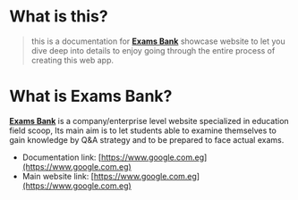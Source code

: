 # What is this?
> this is a documentation for [**Exams Bank**](https://www.google.com.eg/) showcase website to let you dive deep into details to enjoy going through the entire process of creating this web app.

# What is **Exams Bank**?
[**Exams Bank**](https://www.google.com.eg/) is a company/enterprise level website specialized in education field scoop, Its main aim is to let students able to examine themselves to gain knowledge by Q&A strategy and to be prepared to face actual exams.

- Documentation link: [https://www.google.com.eg](https://www.google.com.eg) 
- Main website  link: [https://www.google.com.eg](https://www.google.com.eg)